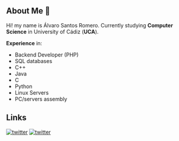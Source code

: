 ## About Me :page_with_curl:
Hi! my name is Álvaro Santos Romero.
Currently studying **Computer Science** in University of Cádiz (**UCA**).<br>

**Experience** in:
* Backend Developer (PHP)
* SQL databases
* C++
* Java
* C
* Python
* Linux Servers
* PC/servers assembly

## Links
[![twitter](https://img.shields.io/badge/twitter-1DA1F2?style=for-the-badge&logo=twitter&logoColor=white)](https://twitter.com/EviLAsRz)
[![twitter](https://img.shields.io/badge/linkedin-0a66c2?style=for-the-badge&logo=linkedin&logoColor=white)](https://www.linkedin.com/in/alvaro-santos-romero-915212225/)
